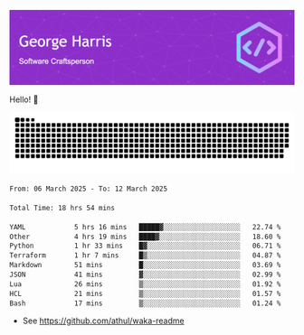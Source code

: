 ![img](./assets/github-header.png)

Hello! :wave:

<div align="center">
  <img  src="https://raw.githubusercontent.com/1999AZZAR/1999AZZAR/readme/resources/grid-snake.svg" alt="snake" />
</div>

<!--START_SECTION:waka-->

```txt
From: 06 March 2025 - To: 12 March 2025

Total Time: 18 hrs 54 mins

YAML            5 hrs 16 mins   █████▓░░░░░░░░░░░░░░░░░░░   22.74 %
Other           4 hrs 19 mins   ████▓░░░░░░░░░░░░░░░░░░░░   18.60 %
Python          1 hr 33 mins    █▓░░░░░░░░░░░░░░░░░░░░░░░   06.71 %
Terraform       1 hr 7 mins     █▒░░░░░░░░░░░░░░░░░░░░░░░   04.87 %
Markdown        51 mins         █░░░░░░░░░░░░░░░░░░░░░░░░   03.69 %
JSON            41 mins         ▓░░░░░░░░░░░░░░░░░░░░░░░░   02.99 %
Lua             26 mins         ▒░░░░░░░░░░░░░░░░░░░░░░░░   01.92 %
HCL             21 mins         ▒░░░░░░░░░░░░░░░░░░░░░░░░   01.57 %
Bash            17 mins         ▒░░░░░░░░░░░░░░░░░░░░░░░░   01.24 %
```

<!--END_SECTION:waka-->

- See <https://github.com/athul/waka-readme>
